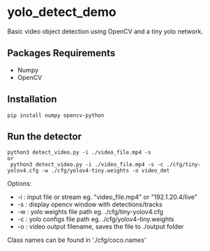 # yolo_detect_demo
Basic video object detection using OpenCV and a tiny yolo network.

## Packages Requirements
- Numpy 
- OpenCV

## Installation
 ```
 pip install numpy opencv-python
 ```

## Run the detector 
 ```
 python3 detect_video.py -i ./video_file.mp4 -s 
 or
  python3 detect_video.py -i ./video_file.mp4 -s -c ./cfg/tiny-yolov4.cfg -w ./cfg/yolov4-tiny.weights -o video_det 
 ```
 Options:
 - -i : input file or stream eg. "video_file.mp4" or "192.1.20.4/live"
 - -s : display opencv window with detections/tracks
 - -w : yolo weights file path eg. ./cfg/tiny-yolov4.cfg
 - -c : yolo configs file path eg. ./cfg/yolov4-tiny.weights
 - -o : video output filename, saves the file to ./output folder

 Class names can be found in './cfg/coco.names'
